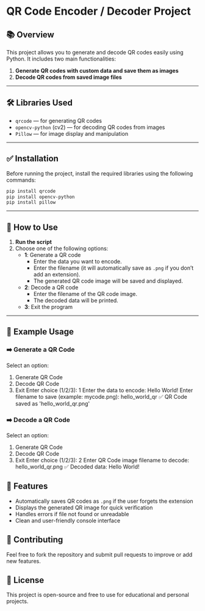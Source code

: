 # QR Code Encoder / Decoder Project

## 📚 Overview

This project allows you to generate and decode QR codes easily using Python. It includes two main functionalities:

1. **Generate QR codes with custom data and save them as images**
2. **Decode QR codes from saved image files**

---

## 🛠 Libraries Used

- `qrcode` — for generating QR codes
- `opencv-python` (cv2) — for decoding QR codes from images
- `Pillow` — for image display and manipulation

---

## ✅ Installation

Before running the project, install the required libraries using the following commands:

```bash
pip install qrcode
pip install opencv-python
pip install pillow
```

---

## 🚀 How to Use

1. **Run the script**
2. Choose one of the following options:
   - **1**: Generate a QR code
     - Enter the data you want to encode.
     - Enter the filename (it will automatically save as `.png` if you don’t add an extension).
     - The generated QR code image will be saved and displayed.
   - **2**: Decode a QR code
     - Enter the filename of the QR code image.
     - The decoded data will be printed.
   - **3**: Exit the program

---

## 📂 Example Usage

### ➡️ Generate a QR Code

Select an option:

1. Generate QR Code
2. Decode QR Code
3. Exit
Enter choice (1/2/3): 1
Enter the data to encode: Hello World!
Enter filename to save (example: mycode.png): hello_world_qr
✅ QR Code saved as 'hello_world_qr.png'

### ➡️ Decode a QR Code

Select an option:

1. Generate QR Code
2. Decode QR Code
3. Exit
Enter choice (1/2/3): 2
Enter QR Code image filename to decode: hello_world_qr.png
✅ Decoded data: Hello World!

## 🔎 Features

- Automatically saves QR codes as `.png` if the user forgets the extension
- Displays the generated QR image for quick verification
- Handles errors if file not found or unreadable
- Clean and user-friendly console interface

## 🤝 Contributing

Feel free to fork the repository and submit pull requests to improve or add new features.

## 📜 License

This project is open-source and free to use for educational and personal projects.
